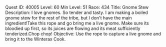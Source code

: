 Quest ID: 40005
Level: 60
Min Level: 51
Race: 434
Title: Gnome Stew
Description: I love gnomes. So tender and tasty. I am making a boiled gnome stew for the rest of the tribe, but I don't have the main ingredient!Take this rope and go bring me a live gnome. Make sure its bloodied up first, so its juices are flowing and its meat sufficiently tenderized.Chop chop!
Objective: Use the rope to capture a live gnome and bring it to the Winterax Cook.
